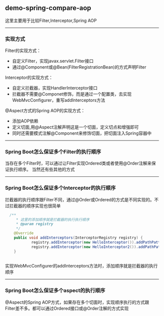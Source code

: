 ## demo-spring-compare-aop

这里主要用于比较Filter,Interceptor,Spring AOP

----
### 实现方式

Filter的实现方式：

- 自定义Filter，实现javax.servlet.Filter接口
- 通过@Component或@Bean(FilterRegistrationBean)的方式声明Filter


Interceptor的实现方式：

- 自定义拦截器，实现HandlerInterceptor接口
- 拦截器不需要@Componet修饰，而是通过一个配置类，去实现WebMvcConfigurer，重写addInterceptors方法

@Aspect方式的Spring AOP的实现方式：

- 添加AOP依赖
- 定义切面,用@Aspect注解声明这是一个切面，定义切点和增强即可
- 同时还需要模式注解@Component来修饰切面，把切面注入Spring容器中


----
### Spring Boot怎么保证多个Filter的执行顺序
当存在多个Filter时，可以通过让Filter实现Ordered类或者使用@Order注解来保证执行顺序。
当然还有些其他的方式


----
### Spring Boot怎么保证多个Interceptor的执行顺序

拦截器的执行顺序跟Filter不同，通过@Order或Ordered的方式是不同实现的。不过拦截器的顺序实现也很简单
```java
  /**
     * 这里的添加顺序就是拦截器的执行执行顺序
     * @param registry
     */
    @Override
    public void addInterceptors(InterceptorRegistry registry) {
            registry.addInterceptor(new HelloInterceptor()).addPathPatterns("/**");
            registry.addInterceptor(new HelloInterceptor2()).addPathPatterns("/**");
    }
    
```
实现WebMvcConfigurer的addInterceptors方法时，添加顺序就是拦截器的执行顺序

----
### Spring Boot怎么保证多个aspect的执行顺序

@Aspect的Spring AOP方式，如果存在多个切面时，实现顺序执行的方式跟Filter差不多。都可以通过Ordered接口或@Order注解的方式实现